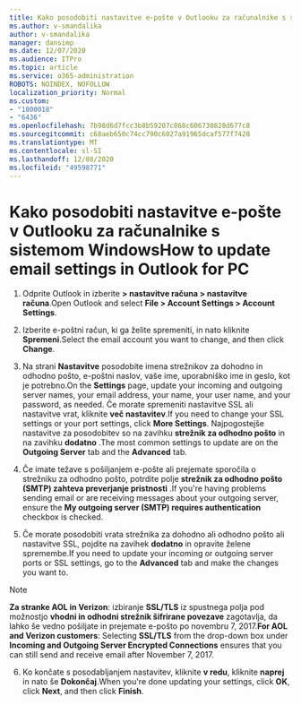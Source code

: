 ```yaml
---
title: Kako posodobiti nastavitve e-pošte v Outlooku za računalnike s sistemom Windows
ms.author: v-smandalika
author: v-smandalika
manager: dansimp
ms.date: 12/07/2020
ms.audience: ITPro
ms.topic: article
ms.service: o365-administration
ROBOTS: NOINDEX, NOFOLLOW
localization_priority: Normal
ms.custom:
- "1800018"
- "6436"
ms.openlocfilehash: 7b98d6d7fcc3b8b59207c868c606730828d677c8
ms.sourcegitcommit: c68aeb650c74cc790c6027a91965dcaf577f7428
ms.translationtype: MT
ms.contentlocale: sl-SI
ms.lasthandoff: 12/08/2020
ms.locfileid: "49598771"
---
```

# <a name="how-to-update-email-settings-in-outlook-for-pc"></a><span data-ttu-id="0b081-102">Kako posodobiti nastavitve e-pošte v Outlooku za računalnike s sistemom Windows</span><span class="sxs-lookup"><span data-stu-id="0b081-102">How to update email settings in Outlook for PC</span></span>

1. <span data-ttu-id="0b081-103">Odprite Outlook in izberite **> nastavitve računa > nastavitve računa**.</span><span class="sxs-lookup"><span data-stu-id="0b081-103">Open Outlook and select **File > Account Settings > Account Settings**.</span></span>

2. <span data-ttu-id="0b081-104">Izberite e-poštni račun, ki ga želite spremeniti, in nato kliknite **Spremeni**.</span><span class="sxs-lookup"><span data-stu-id="0b081-104">Select the email account you want to change, and then click **Change**.</span></span> 

3. <span data-ttu-id="0b081-105">Na strani **Nastavitve** posodobite imena strežnikov za dohodno in odhodno pošto, e-poštni naslov, vaše ime, uporabniško ime in geslo, kot je potrebno.</span><span class="sxs-lookup"><span data-stu-id="0b081-105">On the **Settings** page, update your incoming and outgoing server names, your email address, your name, your user name, and your password, as needed.</span></span> <span data-ttu-id="0b081-106">Če morate spremeniti nastavitve SSL ali nastavitve vrat, kliknite **več nastavitev**.</span><span class="sxs-lookup"><span data-stu-id="0b081-106">If you need to change your SSL settings or your port settings, click **More Settings**.</span></span> <span data-ttu-id="0b081-107">Najpogostejše nastavitve za posodobitev so na zavihku **strežnik za odhodno pošto** in na zavihku **dodatno** .</span><span class="sxs-lookup"><span data-stu-id="0b081-107">The most common settings to update are on the **Outgoing Server** tab and the **Advanced** tab.</span></span>

4. <span data-ttu-id="0b081-108">Če imate težave s pošiljanjem e-pošte ali prejemate sporočila o strežniku za odhodno pošto, potrdite polje **strežnik za odhodno pošto (SMTP) zahteva preverjanje pristnosti** .</span><span class="sxs-lookup"><span data-stu-id="0b081-108">If you're having problems sending email or are receiving messages about your outgoing server, ensure the **My outgoing server (SMTP) requires authentication** checkbox is checked.</span></span>

5. <span data-ttu-id="0b081-109">Če morate posodobiti vrata strežnika za dohodno ali odhodno pošto ali nastavitve SSL, pojdite na zavihek **dodatno** in opravite želene spremembe.</span><span class="sxs-lookup"><span data-stu-id="0b081-109">If you need to update your incoming or outgoing server ports or SSL settings, go to the **Advanced** tab and make the changes you want to.</span></span>

> [!NOTE]
> <span data-ttu-id="0b081-110">**Za stranke AOL in Verizon**: izbiranje **SSL/TLS** iz spustnega polja pod možnostjo **vhodni in odhodni strežnik šifrirane povezave** zagotavlja, da lahko še vedno pošiljate in prejemate e-pošto po novembru 7, 2017.</span><span class="sxs-lookup"><span data-stu-id="0b081-110">**For AOL and Verizon customers**: Selecting **SSL/TLS** from the drop-down box under **Incoming and Outgoing Server Encrypted Connections** ensures that you can still send and receive email after November 7, 2017.</span></span>

6. <span data-ttu-id="0b081-111">Ko končate s posodabljanjem nastavitev, kliknite **v redu**, kliknite **naprej** in nato še **Dokončaj**.</span><span class="sxs-lookup"><span data-stu-id="0b081-111">When you're done updating your settings, click **OK**, click **Next**, and then click **Finish**.</span></span>


